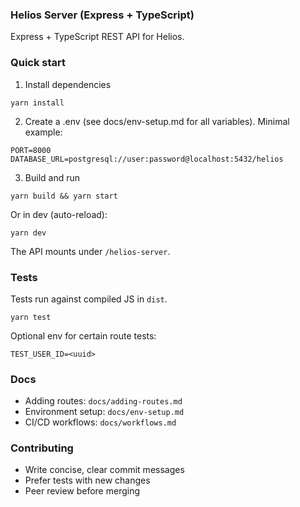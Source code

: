 ### Helios Server (Express + TypeScript)

Express + TypeScript REST API for Helios.

### Quick start

1. Install dependencies

```
yarn install
```

2. Create a .env (see docs/env-setup.md for all variables). Minimal example:

```
PORT=8000
DATABASE_URL=postgresql://user:password@localhost:5432/helios
```

3. Build and run

```
yarn build && yarn start
```

Or in dev (auto-reload):

```
yarn dev
```

The API mounts under `/helios-server`.

### Tests

Tests run against compiled JS in `dist`.

```
yarn test
```

Optional env for certain route tests:

```
TEST_USER_ID=<uuid>
```

### Docs

- Adding routes: `docs/adding-routes.md`
- Environment setup: `docs/env-setup.md`
- CI/CD workflows: `docs/workflows.md`

### Contributing

- Write concise, clear commit messages
- Prefer tests with new changes
- Peer review before merging
